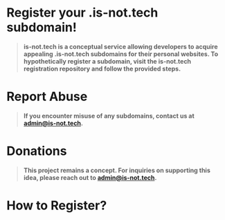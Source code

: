 # Register your .is-not.tech subdomain!
> **is-not.tech is a conceptual service allowing developers to acquire appealing .is-not.tech subdomains for their personal websites. To hypothetically register a subdomain, visit the is-not.tech registration repository and follow the provided steps.**
# Report Abuse
> **If you encounter misuse of any subdomains, contact us at admin@is-not.tech.**
# Donations
> **This project remains a concept. For inquiries on supporting this idea, please reach out to admin@is-not.tech.**

# How to Register?
